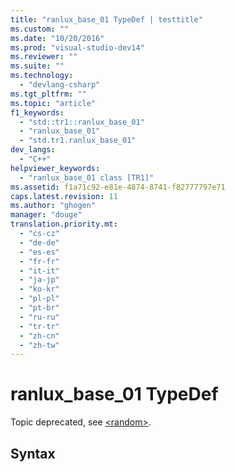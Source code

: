 ```yaml
---
title: "ranlux_base_01 TypeDef | testtitle"
ms.custom: ""
ms.date: "10/20/2016"
ms.prod: "visual-studio-dev14"
ms.reviewer: ""
ms.suite: ""
ms.technology: 
  - "devlang-csharp"
ms.tgt_pltfrm: ""
ms.topic: "article"
f1_keywords: 
  - "std::tr1::ranlux_base_01"
  - "ranlux_base_01"
  - "std.tr1.ranlux_base_01"
dev_langs: 
  - "C++"
helpviewer_keywords: 
  - "ranlux_base_01 class [TR1]"
ms.assetid: f1a71c92-e81e-4874-8741-f82777797e71
caps.latest.revision: 11
ms.author: "ghogen"
manager: "douge"
translation.priority.mt: 
  - "cs-cz"
  - "de-de"
  - "es-es"
  - "fr-fr"
  - "it-it"
  - "ja-jp"
  - "ko-kr"
  - "pl-pl"
  - "pt-br"
  - "ru-ru"
  - "tr-tr"
  - "zh-cn"
  - "zh-tw"
---
```

# ranlux_base_01 TypeDef
Topic deprecated, see [\<random>](../Topic/%3Crandom%3E.md).  
  
## Syntax